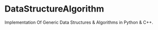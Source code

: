 # DataStructureAlgorithm
Implementation Of Generic Data Structures &amp; Algorithms in Python &amp; C++.

